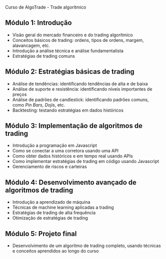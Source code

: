 Curso de AlgoTrade - Trade algorítmico

## Módulo 1: Introdução

- Visão geral do mercado financeiro e do trading algorítmico
- Conceitos básicos de trading: ordens, tipos de ordens, margem, alavancagem, etc.
- Introdução a análise técnica e análise fundamentalista
- Estratégias de trading comuns

## Módulo 2: Estratégias básicas de trading

- Análise de tendências: identificando tendências de alta e de baixa
- Análise de suporte e resistência: identificando níveis importantes de preços
- Análise de padrões de candlestick: identificando padrões comuns, como *Pin Bars*, *Dojis*, etc.
- Backtesting: testando estratégias em dados históricos

## Módulo 3: Implementação de algoritmos de trading

- Introdução a programação em Javascript
- Como se conectar a uma corretora usando uma API
- Como obter dados históricos e em tempo real usando APIs
- Como implementar estratégias de trading em código usando Javascript
- Gerenciamento de riscos e carteiras

## Módulo 4: Desenvolvimento avançado de algoritmos de trading

- Introdução a aprendizado de máquina
- Técnicas de machine learning aplicadas a trading
- Estratégias de trading de alta frequência
- Otimização de estratégias de trading

## Módulo 5: Projeto final

- Desenvolvimento de um algoritmo de trading completo, usando técnicas e conceitos aprendidos ao longo do curso

